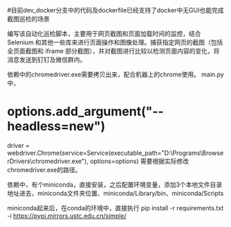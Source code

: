 
#目前dev_docker分支中的代码及dockerfile已经支持了docker中无GUI也能完成截图巡检的场景

编写该自动化巡检脚本，主要用于网页截图和页面加载时间的监控，结合 Selenium 和其他一些库来进行页面操作和图像处理。捕获指定网页的截图（包括全页面截图和 iframe 部分截图），并对截图进行比较以检测页面内容的变化，将消息发送到钉钉及微信群内。

依赖中的chromedriver.exe需要拷贝出来，配合机器上的chrome使用。
main.py中，
# options.add_argument("--headless=new")
driver = webdriver.Chrome(service=Service(executable_path="D:\\Programs\\BrowserDrivers\\chromedriver.exe"), options=options)
需要根据实际修改chromedriver.exe的路径。

依赖中，有个miniconda，直接安装，之后配置环境变量，添加3个本地文件目录地址进去，miniconda文件夹位置、miniconda/Library/bin、miniconda/Scripts

miniconda起来后，在conda的环境中，直接执行
pip install -r requirements.txt -i https://pypi.mirrors.ustc.edu.cn/simple/
